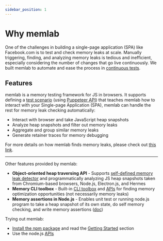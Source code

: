 ```yaml
---
sidebar_position: 1
---
```


# Why memlab

One of the challenges in building a single-page application (SPA) like
Facebook.com is to test and check memory leaks at scale.
Manually triggering, finding, and analyzing memory leaks is tedious
and inefficient, especially considering the number of changes that go live
continuously. We built memlab to automate and ease the process in
[continuous tests](./guides/04-continuous-test.md).

## Features
memlab is a memory testing framework for JS in browsers. It supports
defining a [test scenario](./api/interfaces/core_src.IScenario.md)
(using [Puppeteer API](https://pptr.dev/api/puppeteer.page#methods))
that teaches memlab how to interact with your Single-page Application (SPA),
memlab can handle the rest for memory leak checking automatically:
 * Interact with browser and take JavaScript heap snapshots
 * Analyze heap snapshots and filter out memory leaks
 * Aggregate and group similar memory leaks
 * Generate retainer traces for memory debugging

For more details on how memlab finds memory leaks, please check out
[this link](./how-memlab-works.md).

-----------------

Other features provided by memlab:

 * **Object-oriented heap traversing API** - Supports [self-defined memory leak
   detector](./api/interfaces/core_src.ILeakFilter.md) and programmatically
   analyzing JS heap snapshots taken from
   Chromium-based browsers, Node.js, Electron.js, and Hermes
 * **Memory CLI toolbox** - Built-in [CLI toolbox](./cli/CLI-commands.md#memlab-analyze)
   and [APIs](./api/classes/heap_analysis_src.BaseAnalysis.md) for finding memory
   optimization opportunities (not necessarily memory leaks)
 * **Memory assertions in Node.js** - Enables unit test or running node.js
   program to take a heap snapshot of its own state, do self memory checking,
   and write memory assertions
   ([doc](./api/interfaces/core_src.IHeapSnapshot.md#hasobjectwithclassnameclassname))

Trying out memlab:
- [Install the npm package](./installation.md) and read the
  [Getting Started](./getting-started.md) section
- Use the node.js [APIs](./api/index.md)
